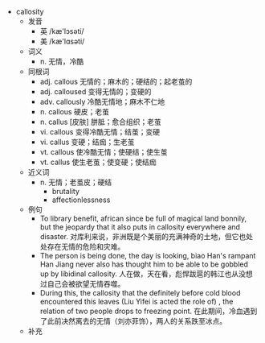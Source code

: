 - callosity
  - 发音
    - 英 /kæ'lɔsəti/
    - 美 /kæ'lɑsəti/
  - 词义
    - n. 无情，冷酷
  - 同根词
    - adj. callous 无情的；麻木的；硬结的；起老茧的
    - adj. calloused 变得无情的；变硬的
    - adv. callously 冷酷无情地；麻木不仁地
    - n. callous 硬皮；老茧
    - n. callus [皮肤] 胼胝；愈合组织；老茧
    - vi. callous 变得冷酷无情；结茧；变硬
    - vi. callus 变硬；结痂；生老茧
    - vt. callous 使冷酷无情；使硬结；使生茧
    - vt. callus 使生老茧；使变硬；使结痂
  - 近义词
    - n. 无情；老茧皮；硬结
      - brutality
      - affectionlessness
  - 例句
    - To library benefit, african since be full of magical land bonnily, but the jeopardy that it also puts in callosity everywhere and disaster. 对库利来说，非洲既是个美丽的充满神奇的土地，但它也处处存在无情的危险和灾难。
    - The person is being done, the day is looking, biao Han's rampant Han Jiang never also has thought him to be able to be gobbled up by libidinal callosity. 人在做，天在看，彪悍跋扈的韩江也从没想过自己会被欲望无情吞噬。
    - During this, the callosity that the definitely before cold blood encountered this leaves (Liu Yifei is acted the role of) , the relation of two people drops to freezing point. 在此期间，冷血遇到了此前决然离去的无情（刘亦菲饰），两人的关系跌至冰点。
  - 补充